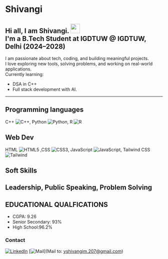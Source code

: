 # Shivangi
Hi all, I am Shivangi. <img src="https://media.giphy.com/media/hvRJCLFzcasrR4ia7z/giphy.gif" width="30px">
<br>
I'm a B.Tech Student at IGDTUW @ IGDTUW, Delhi (2024–2028)
<br>
---
I am passionate about tech, coding, and building meaningful projects.
<br>
I love exploring new tools, solving problems, and working on real-world applications.
<br>
Currently learning: 
- DSA in C++ <br>
- Full stack development with AI. <br>
---
## Programming languages
C++ ![C++](https://img.shields.io/badge/C++-00599C?style=flat-square&logo=c%2B%2B&logoColor=white), Python ![Python](https://img.shields.io/badge/Python-3776AB?style=flat-square&logo=python&logoColor=white), R ![R](https://img.shields.io/badge/R-276DC3?style=flat-square&logo=r&logoColor=white) 
<br>

## Web Dev
HTML ![HTML5](https://img.shields.io/badge/HTML5-E34F26?style=flat-square&logo=html5&logoColor=white) ,CSS ![CSS3](https://img.shields.io/badge/CSS3-1572B6?style=flat-square&logo=css3&logoColor=white), JavaScript ![JavaScript](https://img.shields.io/badge/JavaScript-F7DF1E?style=flat-square&logo=javascript&logoColor=black), Tailwind CSS ![Tailwind](https://img.shields.io/badge/TailwindCSS-38B2AC?style=flat-square&logo=tailwind-css&logoColor=white)
<br>

## Soft Skills
Leadership, Public Speaking, Problem Solving
---
## EDUCATIONAL QUALFICATIONS
- CGPA: 9.26
- Senior Secondary: 93%
- High School:96.2%

### Contact
[![LinkedIn](https://img.shields.io/badge/LinkedIn-blue?style=flat-square&logo=linkedin)](www.linkedin.com/in/shivangi-5a2a54329)
[![Mail](https://img.shields.io/badge/Gmail-D14836?style=flat-square&logo=gmail&logoColor=white)](Mail to: yshivangim.207@gmail.com)

